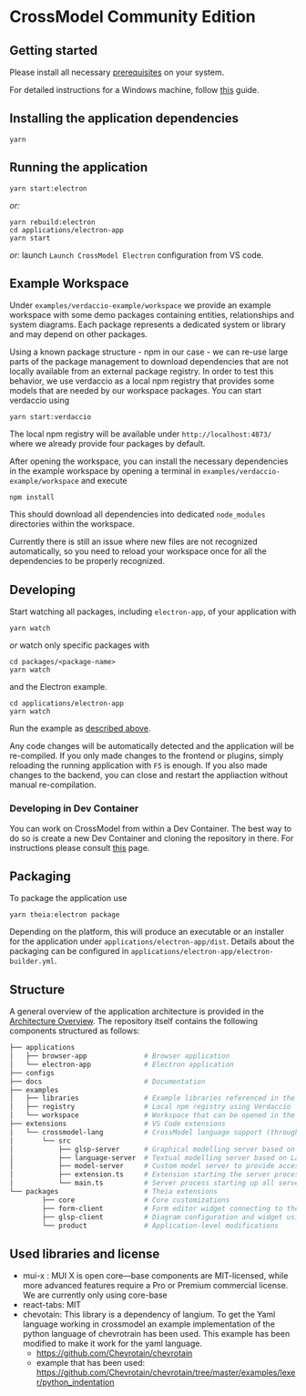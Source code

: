 # CrossModel Community Edition

## Getting started

Please install all necessary [prerequisites](https://github.com/eclipse-theia/theia/blob/master/doc/Developing.md#prerequisites) on your system.

For detailed instructions for a Windows machine, follow [this](./docs/PrerequisitesWindows..md) guide.

## Installing the application dependencies

    yarn

## Running the application

    yarn start:electron

_or:_

    yarn rebuild:electron
    cd applications/electron-app
    yarn start

_or:_ launch `Launch CrossModel Electron` configuration from VS code.

## Example Workspace

Under `examples/verdaccio-example/workspace` we provide an example workspace with some demo packages containing entities, relationships and system diagrams.
Each package represents a dedicated system or library and may depend on other packages.

Using a known package structure - npm in our case - we can re-use large parts of the package management to download dependencies that are not locally available from an external package registry.
In order to test this behavior, we use verdaccio as a local npm registry that provides some models that are needed by our workspace packages.
You can start verdaccio using

    yarn start:verdaccio

The local npm registry will be available under `http://localhost:4873/` where we already provide four packages by default.

After opening the workspace, you can install the necessary dependencies in the example workspace by opening a terminal in `examples/verdaccio-example/workspace` and execute

    npm install

This should download all dependencies into dedicated `node_modules` directories within the workspace.

Currently there is still an issue where new files are not recognized automatically, so you need to reload your workspace once for all the dependencies to be properly recognized.

## Developing

Start watching all packages, including `electron-app`, of your application with

    yarn watch

_or_ watch only specific packages with

    cd packages/<package-name>
    yarn watch

and the Electron example.

    cd applications/electron-app
    yarn watch

Run the example as [described above](#running-the-application).

Any code changes will be automatically detected and the application will be re-compiled.
If you only made changes to the frontend or plugins, simply reloading the running application with `F5` is enough.
If you also made changes to the backend, you can close and restart the appliaction without manual re-compilation.

### Developing in Dev Container

You can work on CrossModel from within a Dev Container. The best way to do so is create a new Dev Container and cloning the repository in there. For instructions please consult [this](https://code.visualstudio.com/docs/devcontainers/containers#_quick-start-open-a-git-repository-or-github-pr-in-an-isolated-container-volume) page.

## Packaging

To package the application use

    yarn theia:electron package

Depending on the platform, this will produce an executable or an installer for the application under `applications/electron-app/dist`.
Details about the packaging can be configured in `applications/electron-app/electron-builder.yml`.

## Structure

A general overview of the application architecture is provided in the [Architecture Overview](docs/Architecture.md).
The repository itself contains the following components structured as follows:

```bash
├── applications
│   ├── browser-app              # Browser application
│   └── electron-app             # Electron application
├── configs
├── docs                         # Documentation
├── examples
│   ├── libraries                # Example libraries referenced in the local npm registry
│   ├── registry                 # Local npm registry using Verdaccio
│   └── workspace                # Workspace that can be opened in the tool
├── extensions                   # VS Code extensions
│   └── crossmodel-lang          # CrossModel language support (through three servers)
│       └── src
│           ├── glsp-server      # Graphical modelling server based on GLSP
│           ├── language-server  # Textual modelling server based on Langium
│           ├── model-server     # Custom model server to provide access to the semantic models
│           ├── extension.ts     # Extension starting the server process and the language client
│           └── main.ts          # Server process starting up all servers
└── packages                     # Theia extensions
        ├── core                 # Core customizations
        ├── form-client          # Form editor widget connecting to the model server
        ├── glsp-client          # Diagram configuration and widget using the GLSP server
        └── product              # Application-level modifications
```

## Used libraries and license

-   mui-x : MUI X is open core—base components are MIT-licensed, while more advanced features require a Pro or Premium commercial license. We are currently only using core-base
-   react-tabs: MIT
-   chevotain: This library is a dependency of langium. To get the Yaml language working in crossmodel an example implementation of the python language of chevrotrain has been used. This example has been modified to make it work for the yaml language.
    -   https://github.com/Chevrotain/chevrotain
    -   example that has been used: https://github.com/Chevrotain/chevrotain/tree/master/examples/lexer/python_indentation
